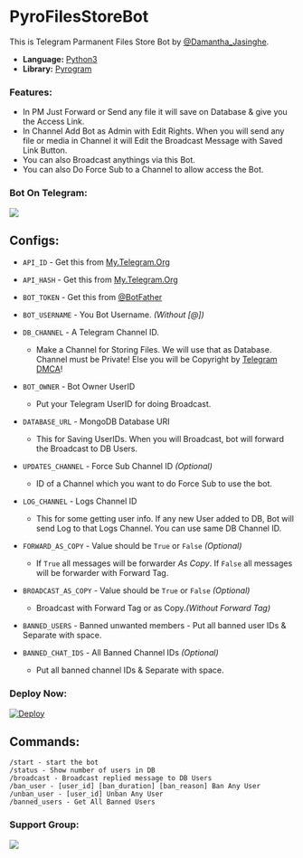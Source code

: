 # PyroFilesStoreBot
This is Telegram Parmanent Files Store Bot by [@Damantha_Jasinghe](https://github.com/Damantha126).

* **Language:** [Python3](https://www.python.org)
* **Library:** [Pyrogram](https://docs.pyrogram.org)

### Features:
- In PM Just Forward or Send any file it will save on Database & give you the Access Link.
- In Channel Add Bot as Admin with Edit Rights. When you will send any file or media in Channel it will Edit the Broadcast Message with Saved Link Button.
- You can also Broadcast anythings via this Bot.
- You can also Do Force Sub to a Channel to allow access the Bot.

###  Bot On Telegram:
<a href="https://t.me/FilestooLinkBot"><img src="https://img.shields.io/badge/File%20To%20Link%20Bot-blue.svg?logo=telegram"></a>

## Configs:
- `API_ID` - Get this from [My.Telegram.Org](https://my.telegram.org)
- `API_HASH` - Get this from [My.Telegram.Org](https://my.telegram.org)
- `BOT_TOKEN` - Get this from [@BotFather](https://t.me/BotFather)
- `BOT_USERNAME` - You Bot Username. *(Without [@])*
- `DB_CHANNEL` - A Telegram Channel ID.
	- Make a Channel for Storing Files. We will use that as Database. Channel must be Private! Else you will be Copyright by [Telegram DMCA](https://t.me/dmcatelegram)!

- `BOT_OWNER` - Bot Owner UserID
	- Put your Telegram UserID for doing Broadcast.

- `DATABASE_URL` - MongoDB Database URI
	- This for Saving UserIDs. When you will Broadcast, bot will forward the Broadcast to DB Users.

- `UPDATES_CHANNEL` - Force Sub Channel ID *(Optional)*
	- ID of a Channel which you want to do Force Sub to use the bot. 

- `LOG_CHANNEL` - Logs Channel ID
	- This for some getting user info. If any new User added to DB, Bot will send Log to that Logs Channel. You can use same DB Channel ID.

- `FORWARD_AS_COPY` - Value should be `True` or `False` *(Optional)*
	- If `True` all messages will be forwarder *As Copy*. If `False` all messages will be forwarder with Forward Tag.

- `BROADCAST_AS_COPY` - Value should be `True` or `False` *(Optional)*
  	- Broadcast with Forward Tag or as Copy.*(Without Forward Tag)*

- `BANNED_USERS` - Banned unwanted members
         - Put all banned user IDs & Separate with space.

- `BANNED_CHAT_IDS` - All Banned Channel IDs *(Optional)*
	- Put all banned channel IDs & Separate with space.


### Deploy Now:
[![Deploy](https://www.herokucdn.com/deploy/button.svg)](https://heroku.com/deploy?template=https://github.com/Damantha126/FileToLinkBot)

## Commands:
```
/start - start the bot
/status - Show number of users in DB
/broadcast - Broadcast replied message to DB Users
/ban_user - [user_id] [ban_duration] [ban_reason] Ban Any User
/unban_user - [user_id] Unban Any User
/banned_users - Get All Banned Users
```

### Support Group:
<a href="https://t.me/AnkiSupport_Official"><img src="https://img.shields.io/badge/Telegram-Join%20Telegram%20Group-blue.svg?logo=telegram"></a>


